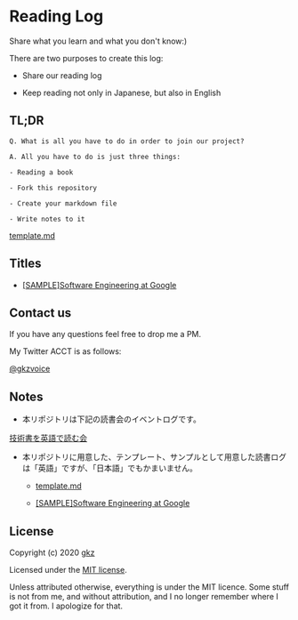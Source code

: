 # Reading Log

Share what you learn and what you don't know:)

There are two purposes to create this log:

- Share our reading log

- Keep reading not only in Japanese, but also in English

## TL;DR

```
Q. What is all you have to do in order to join our project?

A. All you have to do is just three things:

- Reading a book
  
- Fork this repository

- Create your markdown file

- Write notes to it
```

[template.md](template.md)

## Titles

- [[SAMPLE]Software Engineering at Google](software-engineering-at-google/sample-software-engineering-at-google.md)



## Contact us

If you have any questions feel free to drop me a PM.

My Twitter ACCT is as follows:

[@gkzvoice](https://twitter.com/gkzvoice)

## Notes

- 本リポジトリは下記の読書会のイベントログです。

[技術書を英語で読む会](https://reading.connpass.com/)

- 本リポジトリに用意した、テンプレート、サンプルとして用意した読書ログは「英語」ですが、「日本語」でもかまいません。

  - [template.md](template.md)

  - [[SAMPLE]Software Engineering at Google](software-engineering-at-google/sample-software-engineering-at-google.md)


## License

Copyright (c) 2020 [gkz](https://gkz.mit-license.org/2020)

Licensed under the [MIT license](LICENSE).

Unless attributed otherwise, everything is under the MIT licence. 
Some stuff is not from me, and without attribution, and I no longer remember where I got it from. 
I apologize for that.


 
